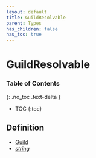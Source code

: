 ```yaml
---
layout: default
title: GuildResolvable
parent: Types
has_children: false
has_toc: true
---
```


# GuildResolvable
### Table of Contents
{: .no_toc .text-delta }

- TOC
{:toc}
## Definition
- [Guild](/classes/Guild)
- *[string](https://developer.mozilla.org/en-US/docs/Web/JavaScript/Reference/Global_Objects/string)*
